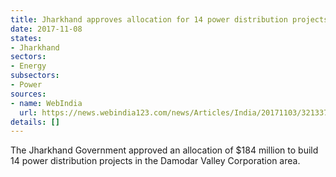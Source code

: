 ```yaml
---
title: Jharkhand approves allocation for 14 power distribution projects
date: 2017-11-08
states:
- Jharkhand
sectors:
- Energy
subsectors:
- Power
sources:
- name: WebIndia
  url: https://news.webindia123.com/news/Articles/India/20171103/3213371.html
details: []
---
```


The Jharkhand Government approved an allocation of $184 million to build 14 power distribution projects in the Damodar Valley Corporation area.
